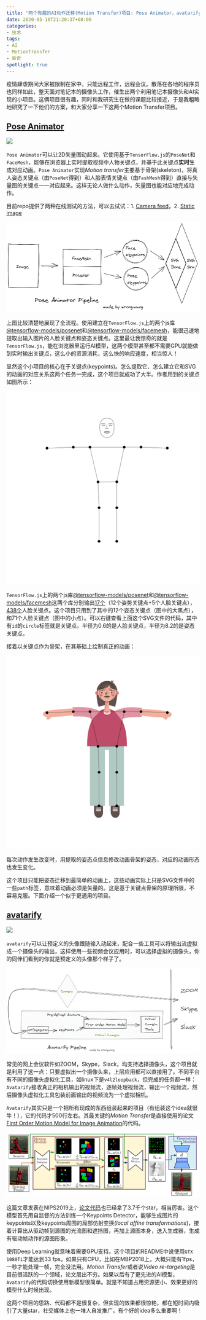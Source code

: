 ```yaml
---
title: "两个有趣的AI动作迁移(Motion Transfer)项目: Pose Animator，avatarify"
date: 2020-05-16T21:20:37+08:00
categories:
- 技术
tags:
- AI
- MotionTransfer
- 新奇
spotlight: true
---
```


疫情肆虐期间大家被限制在家中，只能远程工作，远程会议。散落在各地的程序员也同样如此，整天面对笔记本的摄像头工作，催生出两个利用笔记本摄像头和AI实现的小项目。这俩项目很有趣，同时和我研究生在做的课题比较接近，于是我粗略地研究了一下他们的方案，和大家分享一下这两个Motion Transfer项目。

## [Pose Animator](https://github.com/yemount/pose-animator)

![](https://cdn.jsdelivr.net/gh/yemount/pose-animator/resources/gifs/avatar-new-1.gif)

`Pose Animator`可以让2D矢量图动起来。它使用基于`TensorFlow.js`的`PoseNet`和`FaceMesh`，能够在浏览器上实时提取视频中人物关键点，并基于此关键点**实时**生成对应动画。`Pose Animator`实现*Motion transfer*主要基于骨架(skeleton)，将真人姿态关键点（由`PoseNet`得到）和人脸表情关键点（由`FashMesh`得到）直接与矢量图的关键点一一对应起来。这样无论人做什么动作，矢量图也能对应地完成动作。

目前repo提供了两种在线测试的方法，可以去试试：1. [Camera feed](https://pose-animator-demo.firebaseapp.com/camera.html)，2. [Static image](https://pose-animator-demo.firebaseapp.com/static_image.html)

![](Pose-Animator-Pipeline.png)

上图比较清楚地展现了全流程。使用建立在`TensorFlow.js`上的两个js库[@tensorflow-models/posenet](https://www.npmjs.com/package/@tensorflow-models/posenet)和[@tensorflow-models/facemesh](https://www.npmjs.com/package/@tensorflow-models/facemesh)，能很迅速地提取出输入图片的人脸关键点和姿态关键点。这里最让我惊奇的就是`TensorFlow.js`，能在浏览器里运行AI模型，这两个模型甚至都不需要GPU就能做到实时输出关键点，这么小的资源消耗，这么快的响应速度，相当惊人！

显然这个小项目的核心在于关键点(keypoints)。怎么提取它、怎么建立它和SVG的动画的对应关系这两个任务一完成，这个项目就成功了大半。作者用到的关键点如图所示：

![](pa-keypoints.svg)


`TensorFlow.js`上的两个js库[@tensorflow-models/posenet](https://www.npmjs.com/package/@tensorflow-models/posenet)和[@tensorflow-models/facemesh](https://www.npmjs.com/package/@tensorflow-models/facemesh)这两个库分别输出[17个](https://www.npmjs.com/package/@tensorflow-models/posenet#keypoints)（12个姿势关键点+5个人脸关键点），[438个](https://drive.google.com/file/d/1VFC_wIpw4O7xBOiTgUldl79d9LA-LsnA/view)人脸关键点。这个项目只用到了其中的12个姿态关键点（图中的大黑点），和71个人脸关键点（图中的小点）。可以右键查看上面这个SVG文件的代码，其中有`id`的`circle`标签就是关键点。半径为0.6的是人脸关键点，半径为8.2的是姿态关键点。

接着以关键点作为骨架，在其基础上绘制真正的动画：

![](pa-girl.svg)

每次动作发生改变时，用提取的姿态点信息修改动画骨架的姿态，对应的动画形态也发生变化。

这个项目只能把姿态迁移到最简单的动画上，这些动画实际上只是SVG文件中的一些`path`标签，意味着动画必须是矢量的。这是基于关键点骨架的原理所限，不容易克服。下面介绍一个似乎更通用的项目。

## [avatarify](https://github.com/alievk/avatarify)

![](https://cdn.jsdelivr.net/gh/alievk/avatarify/docs/mona.gif)


`avatarify`可以让预定义的头像跟随输入动起来，配合一些工具可以将输出流虚拟成一个摄像头的输出，这样使用一些视频会议应用时，可以选择虚拟的摄像头，你的同伴们看到的你就是预定义的头像那个样子了。

![](Avatarify.png)

常见的网上会议软件如ZOOM，Skype，Slack，均支持选择摄像头，这个项目就是利用了这一点：只要虚拟出一个摄像头来，上层应用都可以直接用了。不同平台有不同的摄像头虚拟化工具，如linux下是`v4l2loopback`，但完成的任务都一样：`Avatarify`接收真正的相机输出的视频流，逐帧处理视频流，输出一个视频流，然后摄像头虚拟化工具包装前面输出的视频流为一个虚拟相机。

`Avatarify`其实只是一个把所有现成的东西组装起来的项目（有组装这个idea就很牛！），它的代码才500行左右。其最关键的*Motion Transfer*是直接使用的论文[First Order Motion Model for Image Animation](https://papers.nips.cc/paper/8935-first-order-motion-model-for-image-animation.pdf)的代码。

![](first-order-model-pipeline.png)

这篇文章发表在NIPS2019上，[论文代码](https://github.com/AliaksandrSiarohin/first-order-model)也已经拿了3.7千个star，相当厉害。这个模型首先用自监督的方法训练一个Keypoints Detector，能够生成图片的keypoints以及keypoints周围的局部仿射变换(*local affine transformations*)，接着计算出从驱动帧到源图的光流图和遮挡图，再加上源图本身，送入生成器，生成有驱动帧动作的源图形象。

使用Deep Learning就意味着需要GPU支持。这个项目的README中说使用`GTX 1080Ti`才能达到33 fps，如果只有CPU，比如在MBP2018上，大概只能有1fps，一秒才能处理一帧，完全没法用。*Motion Transfer*或者说*Video re-targeting*是目前很活跃的一个领域，论文层出不穷。如果以后有了更先进的AI模型，`Avatarify`的代码切换使用新模型很简单。就是不知道占用资源更小、效果更好的模型什么时候出现。

这两个项目的思路、代码都不是很复杂，但实现的效果都很惊艳，都在短时间内吸引了大量star，社交媒体上也一堆人自发推广。有个好的idea多么重要啊！





